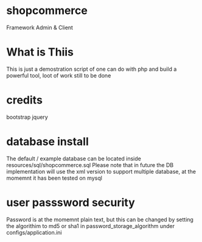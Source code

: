 # shopcommerce
Framework Admin &amp; Client

# What is Thiis
This is just a demostration script of one can do with php and build a powerful tool, loot of work still to be done

# credits
bootstrap
jquery


# database install
The default / example database can be located inside resources/sql/shopcommerce.sql 
Please note that in future the DB implementation will use the xml version to support multiple database, at the momemnt it has been tested on mysql

# user passsword security
Password is at the momemnt plain text, but this can be changed by setting the algorithim to md5 or sha1 in password_storage_algorithm under configs/application.ini

